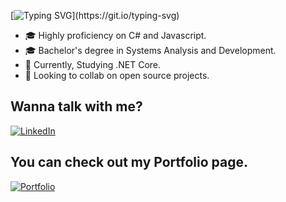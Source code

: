 
[![Typing SVG](https://readme-typing-svg.herokuapp.com/?lines=+Hi+there+👋;I’m+Álisson+Marques+Miquelace;Software+developer;Game+developer;)](https://git.io/typing-svg)

- 🎓 Highly proficiency on C# and Javascript.
- 🎓 Bachelor's degree in Systems Analysis and Development.
- 💼 Currently, Studying .NET Core.
- 🌱 Looking to collab on open source projects.

##

## Wanna talk with me? 

<a href="https://www.linkedin.com/in/%C3%A1lisson-marques-miquelace-63875b106">![LinkedIn](https://img.shields.io/badge/linkedin-%230077B5.svg?style=for-the-badge&logo=linkedin&logoColor=white)</a>

## You can check out my Portfolio page.

<a href="https://alissonthx-portfolio.vercel.app">![Portfolio](https://img.shields.io/badge/PORTFOLIO-%234f0599.svg?style=for-the-badge&logo=&logoColor=white)</a>

